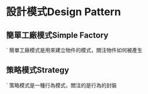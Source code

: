 # 設計模式Design Pattern
## 簡單工廠模式Simple Factory
` 簡單工廠模式是用來建立物件的模式，關注物件如何被產生
## 策略模式Strategy
` 策略模式是一種行為模式，關注的是行為的封裝
